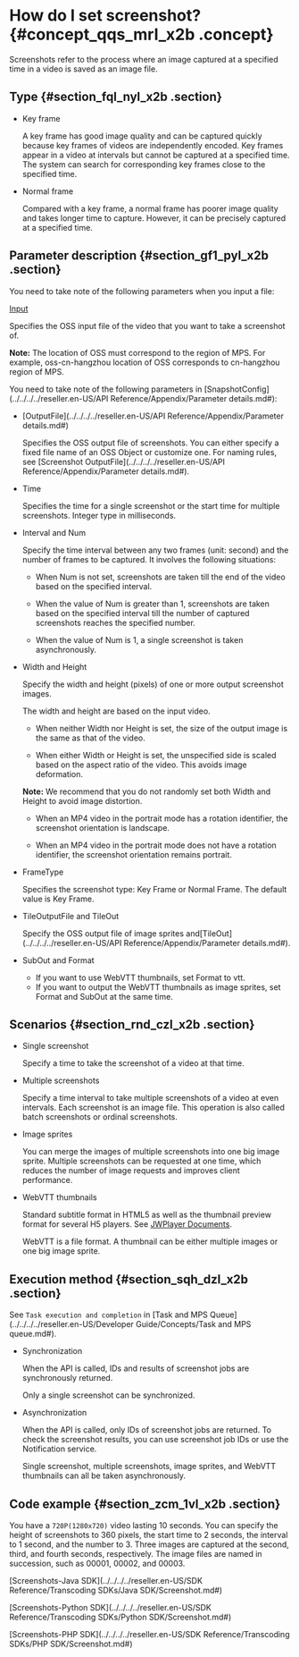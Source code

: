 # How do I set screenshot? {#concept_qqs_mrl_x2b .concept}

Screenshots refer to the process where an image captured at a specified time in a video is saved as an image file.

## Type {#section_fql_nyl_x2b .section}

-   Key frame

    A key frame has good image quality and can be captured quickly because key frames of videos are independently encoded. Key frames appear in a video at intervals but cannot be captured at a specified time. The system can search for corresponding key frames close to the specified time.

-   Normal frame

    Compared with a key frame, a normal frame has poorer image quality and takes longer time to capture. However, it can be precisely captured at a specified time.


## Parameter description {#section_gf1_pyl_x2b .section}

You need to take note of the following parameters when you input a file:

[Input](https://help.aliyun.com/document_detail/29253.html#h2-19-15)

Specifies the OSS input file of the video that you want to take a screenshot of.

**Note:** The location of OSS must correspond to the region of MPS. For example, oss-cn-hangzhou location of OSS corresponds to cn-hangzhou region of MPS.

You need to take note of the following parameters in [SnapshotConfig](../../../../reseller.en-US/API Reference/Appendix/Parameter details.md#):

-   [OutputFile](../../../../reseller.en-US/API Reference/Appendix/Parameter details.md#)

    Specifies the OSS output file of screenshots. You can either specify a fixed file name of an OSS Object or customize one. For naming rules, see [Screenshot OutputFile](../../../../reseller.en-US/API Reference/Appendix/Parameter details.md#).

-   Time

    Specifies the time for a single screenshot or the start time for multiple screenshots. Integer type in milliseconds.

-   Interval and Num

    Specify the time interval between any two frames \(unit: second\) and the number of frames to be captured. It involves the following situations:

    -   When Num is not set, screenshots are taken till the end of the video based on the specified interval.

    -   When the value of Num is greater than 1, screenshots are taken based on the specified interval till the number of captured screenshots reaches the specified number.

    -   When the value of Num is 1, a single screenshot is taken asynchronously.

-   Width and Height

    Specify the width and height \(pixels\) of one or more output screenshot images.

    The width and height are based on the input video.

    -   When neither Width nor Height is set, the size of the output image is the same as that of the video.

    -   When either Width or Height is set, the unspecified side is scaled based on the aspect ratio of the video. This avoids image deformation.

    **Note:** We recommend that you do not randomly set both Width and Height to avoid image distortion.

    -   When an MP4 video in the portrait mode has a rotation identifier, the screenshot orientation is landscape.

    -   When an MP4 video in the portrait mode does not have a rotation identifier, the screenshot orientation remains portrait.

-   FrameType

    Specifies the screenshot type: Key Frame or Normal Frame. The default value is Key Frame.

-   TileOutputFile and TileOut

    Specify the OSS output file of image sprites and[TileOut](../../../../reseller.en-US/API Reference/Appendix/Parameter details.md#).

-   SubOut and Format
    -   If you want to use WebVTT thumbnails, set Format to vtt.
    -   If you want to output the WebVTT thumbnails as image sprites, set Format and SubOut at the same time.

## Scenarios {#section_rnd_czl_x2b .section}

-   Single screenshot

    Specify a time to take the screenshot of a video at that time.

-   Multiple screenshots

    Specify a time interval to take multiple screenshots of a video at even intervals. Each screenshot is an image file. This operation is also called batch screenshots or ordinal screenshots.

-   Image sprites

    You can merge the images of multiple screenshots into one big image sprite. Multiple screenshots can be requested at one time, which reduces the number of image requests and improves client performance.

-   WebVTT thumbnails

    Standard subtitle format in HTML5 as well as the thumbnail preview format for several H5 players. See [JWPlayer Documents](https://support.jwplayer.com/articles/how-to-add-preview-thumbnails).

    WebVTT is a file format. A thumbnail can be either multiple images or one big image sprite.


## Execution method {#section_sqh_dzl_x2b .section}

See `Task execution and completion` in [Task and MPS Queue](../../../../reseller.en-US/Developer Guide/Concepts/Task and MPS queue.md#).

-   Synchronization

    When the API is called, IDs and results of screenshot jobs are synchronously returned.

    Only a single screenshot can be synchronized.

-   Asynchronization

    When the API is called, only IDs of screenshot jobs are returned. To check the screenshot results, you can use screenshot job IDs or use the Notification service.

    Single screenshot, multiple screenshots, image sprites, and WebVTT thumbnails can all be taken asynchronously.


## Code example {#section_zcm_1vl_x2b .section}

You have a `720P(1280x720)` video lasting 10 seconds. You can specify the height of screenshots to 360 pixels, the start time to 2 seconds, the interval to 1 second, and the number to 3. Three images are captured at the second, third, and fourth seconds, respectively. The image files are named in succession, such as 00001, 00002, and 00003.

[Screenshots-Java SDK](../../../../reseller.en-US/SDK Reference/Transcoding SDKs/Java SDK/Screenshot.md#)

[Screenshots-Python SDK](../../../../reseller.en-US/SDK Reference/Transcoding SDKs/Python SDK/Screenshot.md#)

[Screenshots-PHP SDK](../../../../reseller.en-US/SDK Reference/Transcoding SDKs/PHP SDK/Screenshot.md#)

